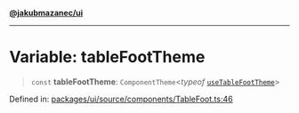 [**@jakubmazanec/ui**](../README.md)

---

# Variable: tableFootTheme

> `const` **tableFootTheme**: `ComponentTheme`\<_typeof_
> [`useTableFootTheme`](../functions/useTableFootTheme.md)\>

Defined in:
[packages/ui/source/components/TableFoot.ts:46](https://github.com/jakubmazanec/tools/blob/40ba1fb8bbde716fbe797d7886fffe14521e098a/packages/ui/source/components/TableFoot.ts#L46)
